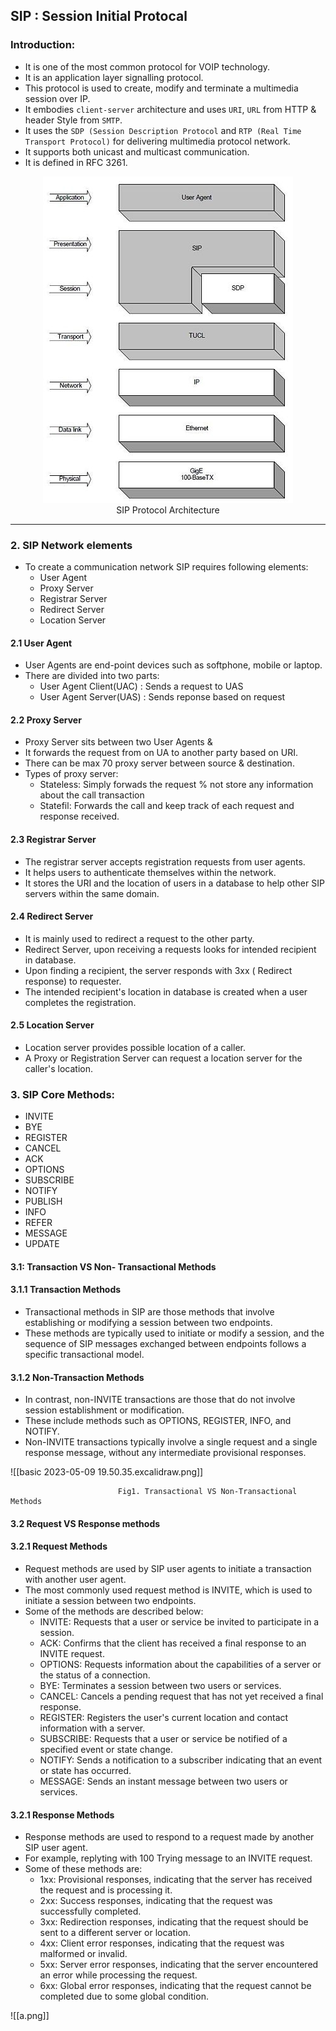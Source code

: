 
## SIP : Session Initial Protocal

### Introduction:
+ It is one of the most common protocol for VOIP technology.
+ It is an application layer signalling protocol.
+ This protocol is used to create, modify and terminate a multimedia session over IP.
+ It embodies `client-server` architecture and uses `URI`, `URL` from HTTP & header Style from `SMTP`.
+ It uses the `SDP (Session Description Protocol` and `RTP (Real Time Transport Protocol)` for delivering multimedia protocol network.
+ It supports both unicast and multicast communication.
+ It is defined in RFC 3261.


<figure align="center">
  <img src="OSI-SIP-Architecture.jpg" alt="SIP Protocol Architecture" >
  <figcaption>SIP Protocol Architecture</figcaption>
</figure> 

----------


### 2. SIP Network elements
+ To create a communication network SIP requires following elements:
  + User Agent
  + Proxy Server
  + Registrar Server
  + Redirect Server
  + Location Server

#### 2.1 User Agent
+ User Agents are end-point devices such as softphone, mobile or laptop.
+ There are divided into two parts:
  + User Agent Client(UAC) : Sends a request to UAS
  + User Agent Server(UAS) : Sends reponse based on request

#### 2.2 Proxy Server
+ Proxy Server sits between two User Agents &
+ It forwards the request from on UA to another party based on URI.
+ There can be max 70 proxy server between source & destination.
+ Types of proxy server:
  + Stateless: Simply forwads the request % not store any information about the call transaction
  + Statefil: Forwards the call and keep track of each request and response received.



#### 2.3 Registrar Server
+ The registrar server accepts registration requests from user agents.
+ It helps users to authenticate themselves within the network.
+ It stores the URI and the location of users in a database to help other SIP servers within the same domain.



#### 2.4 Redirect Server
+ It is mainly used to redirect a request to the other party.
+ Redirect Server, upon receiving a requests looks for intended recipient in database.
+ Upon finding a recipient, the server responds with 3xx ( Redirect response) to requester.
+ The intended recipient's location in database is created when a user completes the registration.


#### 2.5 Location Server
+ Location server provides possible location of a caller.
+ A Proxy or Registration Server can request a location server for the caller's location.


### 3. SIP Core Methods:
+ INVITE
+ BYE
+ REGISTER
+ CANCEL
+ ACK
+ OPTIONS
+ SUBSCRIBE
+ NOTIFY
+ PUBLISH
+ INFO
+ REFER
+ MESSAGE
+ UPDATE

#### 3.1: Transaction VS Non- Transactional Methods

#### 3.1.1 Transaction Methods
+ Transactional methods in SIP are those methods that involve establishing or modifying a session between two endpoints. 
+ These methods are typically used to initiate or modify a session, and the sequence of SIP messages exchanged between endpoints follows a specific transactional model.

#### 3.1.2 Non-Transaction Methods
+ In contrast, non-INVITE transactions are those that do not involve session establishment or modification. 
+ These include methods such as OPTIONS, REGISTER, INFO, and NOTIFY. 
+ Non-INVITE transactions typically involve a single request and a single response message, without any intermediate provisional responses.

![[basic 2023-05-09 19.50.35.excalidraw.png]]

							Fig1. Transactional VS Non-Transactional Methods


#### 3.2 Request VS Response methods

#### 3.2.1 Request Methods
+ Request methods are used by SIP user agents to initiate a transaction with another user agent. 
+ The most commonly used request method is INVITE, which is used to initiate a session between two endpoints. 
+ Some of the methods are described below:
    + INVITE: Requests that a user or service be invited to participate in a session.
    + ACK: Confirms that the client has received a final response to an INVITE request.
    + OPTIONS: Requests information about the capabilities of a server or the status of a connection.
    + BYE: Terminates a session between two users or services.
    + CANCEL: Cancels a pending request that has not yet received a final response.
    + REGISTER: Registers the user's current location and contact information with a server.
    + SUBSCRIBE: Requests that a user or service be notified of a specified event or state change.
    + NOTIFY: Sends a notification to a subscriber indicating that an event or state has occurred.
    + MESSAGE: Sends an instant message between two users or services.


#### 3.2.1 Response Methods
+ Response methods are used to respond to a request made by another SIP user agent. 
+ For example, replyting with 100 Trying message to an INVITE request. 
+ Some of these methods are:
    + 1xx: Provisional responses, indicating that the server has received the request and is processing it.
    + 2xx: Success responses, indicating that the request was successfully completed.
    + 3xx: Redirection responses, indicating that the request should be sent to a different server or location.
    + 4xx: Client error responses, indicating that the request was malformed or invalid.
    + 5xx: Server error responses, indicating that the server encountered an error while processing the request.
    + 6xx: Global error responses, indicating that the request cannot be completed due to some global condition.


![[a.png]]
